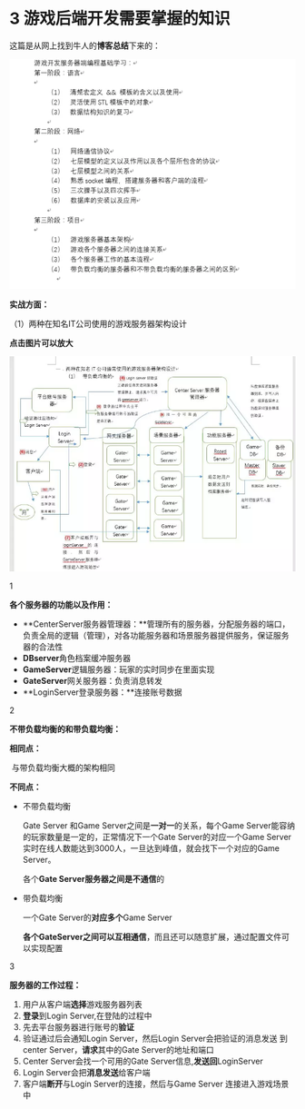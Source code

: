 # 3 游戏后端开发需要掌握的知识

这篇是从网上找到牛人的**博客总结**下来的：

![](../imgs/game4.webp)

**实战方面：**

（1）两种在知名IT公司使用的游戏服务器架构设计

**点击图片可以放大**

![](../imgs/game5.webp)



1

**各个服务器的功能以及作用：**

-  **CenterServer服务器管理器：**管理所有的服务器，分配服务器的端口，负责全局的逻辑（管理），对各功能服务器和场景服务器提供服务，保证服务器的合法性
- **DBserver**角色档案缓冲服务器
- **GameServer**逻辑服务器：玩家的实时同步在里面实现
- **GateServer**网关服务器：负责消息转发
- **LoginServer登录服务器：**连接账号数据

2

**不带负载均衡的和带负载均衡：**

**相同点：**

​    与带负载均衡大概的架构相同

**不同点：**

-  不带负载均衡

     Gate Server 和Game Server之间是**一对一**的关系，每个Game Server能容纳的玩家数量是一定的，正常情况下一个Gate Server的对应一个Game Server实时在线人数能达到3000人，一旦达到峰值，就会找下一个对应的Game Server。

    各个**Gate Server服务器之间是不通信**的

    

    

- 带负载均衡

     一个Gate Server的**对应多个**Game Server

    **各个GateServer之间可以互相通信**，而且还可以随意扩展，通过配置文件可以实现配置



3

**服务器的工作过程：**

1. 用户从客户端**选择**游戏服务器列表
2. **登录**到Login Server,在登陆的过程中
3. 先去平台服务器进行账号的**验证**
4. 验证通过后会通知Login Server，然后Login Server会把验证的消息发送    到center Server，**请求**其中的Gate Server的地址和端口
5. Center Server会找一个可用的Gate Server信息,**发送回**LoginServer
6. Login Server会把**消息发送**给客户端
7. 客户端**断开**与Login Server的连接，然后与Game Server 连接进入游戏场景中